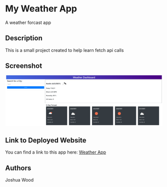 # My Weather App

A weather forcast app

## Description

This is a small project created to help learn fetch api calls

## Screenshot

![A screenshot of the web page](<assets\images\joshuawd190.github.io_Weather-App_(1).png>)

## Link to Deployed Website

You can find a link to this app here: [Weather App](https://joshuawd190.github.io/Weather-App/)

## Authors

Joshua Wood

